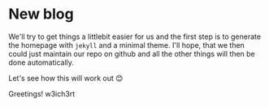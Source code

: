 
# New blog

We'll try to get things a littlebit easier for us and the first step is to generate the homepage with `jekyll` and a minimal theme.
I'll hope, that we then could just maintain our repo on github and all the other things will then be done automatically.

Let's see how this will work out 😊

Greetings!
   w3ich3rt
